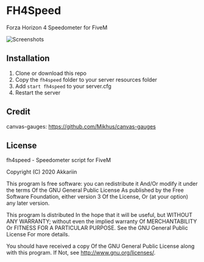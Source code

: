 # FH4Speed
Forza Horizon 4 Speedometer for FiveM

![Screenshots](https://i.imgur.com/Z0DuOkV.png)

## Installation
1. Clone or download this repo
2. Copy the `fh4speed` folder to your server resources folder
3. Add `start fh4speed` to your server.cfg
4. Restart the server

## Credit
canvas-gauges: https://github.com/Mikhus/canvas-gauges

## License
fh4speed - Speedometer script for FiveM

Copyright (C) 2020 Akkariin

This program Is free software: you can redistribute it And/Or modify it under the terms Of the GNU General Public License As published by the Free Software Foundation, either version 3 Of the License, Or (at your option) any later version.

This program Is distributed In the hope that it will be useful, but WITHOUT ANY WARRANTY; without even the implied warranty Of MERCHANTABILITY Or FITNESS FOR A PARTICULAR PURPOSE. See the GNU General Public License For more details.

You should have received a copy Of the GNU General Public License along with this program. If Not, see http://www.gnu.org/licenses/.
